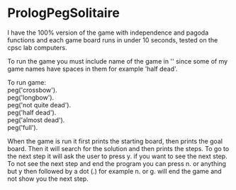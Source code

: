 # PrologPegSolitaire
I have the 100% version of the game with independence and pagoda functions and each game board runs in under 10 seconds, tested on the cpsc lab computers. <br />

To run the game you must include name of the game in '' since some of my game names have spaces in them for example 'half dead'. <br />

To run game: <br />
peg('crossbow').<br />
peg('longbow').<br />
peg('not quite dead').<br />
peg('half dead').<br />
peg('almost dead').<br />
peg('full').<br />

When the game is run it first prints the starting board, then prints the goal board. Then it will search for the solution and then prints the steps. To go to the next step it will ask the user to press y. if you want to see the next step. To not see the next step and end the program you can press n. or anything but y then followed by a dot (.) for example n. or g. will end the game and not show you the next step.
